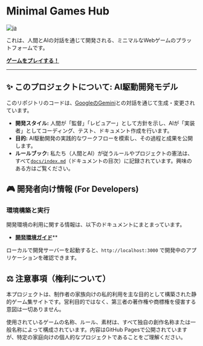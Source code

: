 # Minimal Games Hub

[![ja](https://img.shields.io/badge/lang-ja-blue.svg)](./docs/project-info/setup-log.md)

これは、人間とAIの対話を通じて開発される、ミニマルなWebゲームのプラットフォームです。

**[ゲームをプレイする！](https://ishikawa-taiki.github.io/minimal-games-hub/)**

---

## ✨ このプロジェクトについて: AI駆動開発モデル

このリポジトリのコードは、[GoogleのGemini](https://gemini.google.com/)との対話を通じて生成・変更されています。

-   **開発スタイル:** 人間が「監督」「レビュアー」として方針を示し、AIが「実装者」としてコーディング、テスト、ドキュメント作成を行います。
-   **目的:** AI駆動開発の実践的なワークフローを模索し、その過程と成果を公開します。
-   **ルールブック:** 私たち（人間とAI）が従うルールやプロジェクトの憲法は、すべて[`docs/index.md`](./docs/index.md)（ドキュメントの目次）に記録されています。興味のある方はご覧ください。

## 🎮 開発者向け情報 (For Developers)

### 環境構築と実行

開発環境の利用に関する情報は、以下のドキュメントにまとまっています。

-   **[開発環境ガイド](./docs/index.md)****

ローカルで開発サーバーを起動すると、`http://localhost:3000` で開発中のアプリケーションを確認できます。

## ⚖️ 注意事項（権利について）

本プロジェクトは、制作者の家族向けの私的利用を主な目的として構築された静的ゲーム集サイトです。営利目的ではなく、第三者の著作権や商標権を侵害する意図は一切ありません。

使用されているゲームの名称、ルール、素材は、すべて独自の創作名称または一般名称によって構成されています。内容はGitHub Pagesで公開されていますが、特定の家庭向けの個人的なプロジェクトであることをご理解ください。
